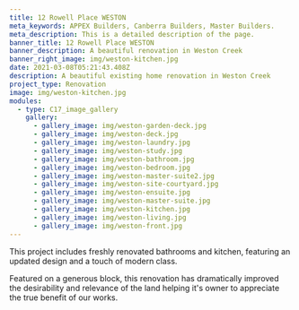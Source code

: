 ```yaml
---
title: 12 Rowell Place WESTON
meta_keywords: APPEX Builders, Canberra Builders, Master Builders.
meta_description: This is a detailed description of the page.
banner_title: 12 Rowell Place WESTON
banner_description: A beautiful renovation in Weston Creek
banner_right_image: img/weston-kitchen.jpg
date: 2021-03-08T05:21:43.408Z
description: A beautiful existing home renovation in Weston Creek
project_type: Renovation
image: img/weston-kitchen.jpg
modules:
  - type: C17_image_gallery
    gallery:
      - gallery_image: img/weston-garden-deck.jpg
      - gallery_image: img/weston-deck.jpg
      - gallery_image: img/weston-laundry.jpg
      - gallery_image: img/weston-study.jpg
      - gallery_image: img/weston-bathroom.jpg
      - gallery_image: img/weston-bedroom.jpg
      - gallery_image: img/weston-master-suite2.jpg
      - gallery_image: img/weston-site-courtyard.jpg
      - gallery_image: img/weston-ensuite.jpg
      - gallery_image: img/weston-master-suite.jpg
      - gallery_image: img/weston-kitchen.jpg
      - gallery_image: img/weston-living.jpg
      - gallery_image: img/weston-front.jpg
---
```

This project includes freshly renovated bathrooms and kitchen, featuring an updated design and a touch of modern class. 

Featured on a generous block, this renovation has dramatically improved the desirability and relevance of the land helping it's owner to appreciate the true benefit of our works.